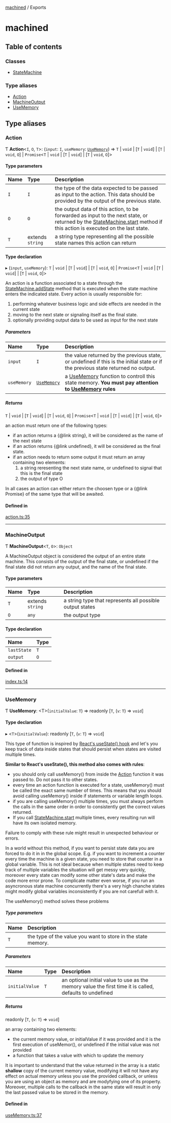 [machined](README.md) / Exports

# machined

## Table of contents

### Classes

- [StateMachine](classes/StateMachine.md)

### Type aliases

- [Action](modules.md#action)
- [MachineOutput](modules.md#machineoutput)
- [UseMemory](modules.md#usememory)

## Type aliases

### Action

Ƭ **Action**<`I`, `O`, `T`\>: (`input`: `I`, `useMemory`: [`UseMemory`](modules.md#usememory)) => `T` \| `void` \| [`T` \| `void`] \| [`T` \| `void`, `O`] \| `Promise`<`T` \| `void` \| [`T` \| `void`] \| [`T` \| `void`, `O`]\>

#### Type parameters

| Name | Type | Description |
| :------ | :------ | :------ |
| `I` | `I` | the type of the data expected to be passed as input to the action.  This data should be provided by the output of the previous state. |
| `O` | `O` | the output data of this action, to be forwarded as input to the next state,  or returned by the [StateMachine.start](classes/StateMachine.md#start) method if this action is executed on the last state. |
| `T` | extends `string` | a string type representing all the possible state names this action can return |

#### Type declaration

▸ (`input`, `useMemory`): `T` \| `void` \| [`T` \| `void`] \| [`T` \| `void`, `O`] \| `Promise`<`T` \| `void` \| [`T` \| `void`] \| [`T` \| `void`, `O`]\>

An action is a function associated to a state through the [StateMachine.addState](classes/StateMachine.md#addstate) method
that is executed when the state machine enters the indicated state.
Every action is usually responsible for:
 1. performing whatever business logic and side effects are needed in the current state
 1. moving to the next state or signaling itself as the final state.
 1. optionally providing output data to be used as input for the next state

##### Parameters

| Name | Type | Description |
| :------ | :------ | :------ |
| `input` | `I` | the value returned by the previous state, or undefined if this is the initial state or if the   previous state returned no output. |
| `useMemory` | [`UseMemory`](modules.md#usememory) | a [UseMemory](modules.md#usememory) function to controll this state memory. **You must pay attention to [UseMemory](modules.md#usememory) rules** |

##### Returns

`T` \| `void` \| [`T` \| `void`] \| [`T` \| `void`, `O`] \| `Promise`<`T` \| `void` \| [`T` \| `void`] \| [`T` \| `void`, `O`]\>

an action must return one of the following types:
- if an action returns a {@link string}, it will be considered as the name of the next state
- if an action returns {@link undefined}, it will be considered as the final state.
- if an action needs to return some output it must return an array containing two elements:
     1. a string reresenting the next state name, or undefined to signal that this is the final state
     2. the output of type O

 In all cases an action can either return the choosen type or
a {@link Promise} of the same type that will be awaited.

#### Defined in

[action.ts:35](https://github.com/ChristianMarchetta/machined/blob/c207f70/src/action.ts#L35)

___

### MachineOutput

Ƭ **MachineOutput**<`T`, `O`\>: `Object`

A MachineOutput object is considered the output of an entire state machine.
This consists of the output of the final state, or undefined if the final state
did not return any output, and the name of the final state.

#### Type parameters

| Name | Type | Description |
| :------ | :------ | :------ |
| `T` | extends `string` | a string type that represents all possible output states |
| `O` | `any` | the output type |

#### Type declaration

| Name | Type |
| :------ | :------ |
| `lastState` | `T` |
| `output` | `O` |

#### Defined in

[index.ts:14](https://github.com/ChristianMarchetta/machined/blob/c207f70/src/index.ts#L14)

___

### UseMemory

Ƭ **UseMemory**: <T\>(`initialValue`: `T`) => readonly [`T`, (`v`: `T`) => `void`]

#### Type declaration

▸ <`T`\>(`initialValue`): readonly [`T`, (`v`: `T`) => `void`]

This type of function is inspired by [React's useState() hook](https://reactjs.org/docs/hooks-state.html)
and let's you keep track of data inside states that should persist when states are visited multiple times.

**Similar to React's useState(), this method also comes with rules**:
 - you should only call useMemory() from inside the [Action](modules.md#action) function it was passed to. Do not pass it to other states.
 - every time an action function is executed for a state, useMemory() must be called the exact same number of times.
     This means that you should avoid calling useMemory() inside if statements or variable length loops.
 - if you are calling useMemory() multiple times, you must always perform the calls in the same order in order
     to consistently get the correct values returned.
 - If you call [StateMachine.start](classes/StateMachine.md#start) multiple times, every resulting run will have its own isolated memory.

Failure to comply with these rule might result in unexpected behaviour or errors.

In a world without this method, if you want to persist state data you are forced to do it in in the global scope.
E.g. if you want to increment a counter every time the machine is a given state, you need to store that counter in a global variable.
This is not ideal because when multiple states need to keep track of multiple variables the situation will get messy very quickly,
moreover every state can modify some other state's data and make the code more error prone.
To complicate matter even worse, if you run an asyncronous state machine concurrently there's a very high chanche states might modify
global variables inconsistently if you are not carefull with it.

The useMemory() method solves these problems

##### Type parameters

| Name | Description |
| :------ | :------ |
| `T` | the type of the value you want to store in the state memory. |

##### Parameters

| Name | Type | Description |
| :------ | :------ | :------ |
| `initialValue` | `T` | an optional initial value to use as the memory value the first time it is called, defaults to undefined |

##### Returns

readonly [`T`, (`v`: `T`) => `void`]

an array containing two elements:
 - the current memory value, or initialValue if it was provided and it is the first execution of useMemor(), or undefined
     if the initial value was not provided
 - a function that takes a value with which to update the memory

It is important to understand that the value returned in the array is a static **shallow** copy of the current memory value,
modifying it will not have any effect on actual memory unless you use the provided callback, or unless you are using an object
as memory and are modyfying one of its property.
Moreover, multiple calls to the callback in the same state will result in only the last passed value to be stored in the memory.

#### Defined in

[useMemory.ts:37](https://github.com/ChristianMarchetta/machined/blob/c207f70/src/useMemory.ts#L37)
